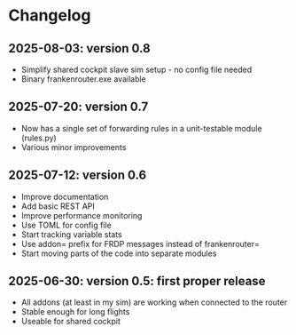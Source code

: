 # Changelog

## 2025-08-03: version 0.8

- Simplify shared cockpit slave sim setup - no config file needed
- Binary frankenrouter.exe available

## 2025-07-20: version 0.7

- Now has a single set of forwarding rules in a unit-testable module
  (rules.py)
- Various minor improvements

## 2025-07-12: version 0.6

- Improve documentation
- Add basic REST API
- Improve performance monitoring
- Use TOML for config file
- Start tracking variable stats
- Use addon= prefix for FRDP messages instead of frankenrouter=
- Start moving parts of the code into separate modules

## 2025-06-30: version 0.5: first proper release

- All addons (at least in my sim) are working when connected to the router
- Stable enough for long flights
- Useable for shared cockpit
